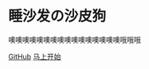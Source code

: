 # 睡沙发の沙皮狗

噢噢噢噢噢噢噢噢噢噢噢噢噢噢噢噢哦哦哦

[<i class="iconfont icon-github"></i> GitHub](https://github.com/tinajs/tina)
[马上开始 <i class="iconfont icon-down"></i>](#main)

<!-- background image -->
<!-- ![](https://i.loli.net/2018/01/15/5a5bcb771cc40.jpg) -->
